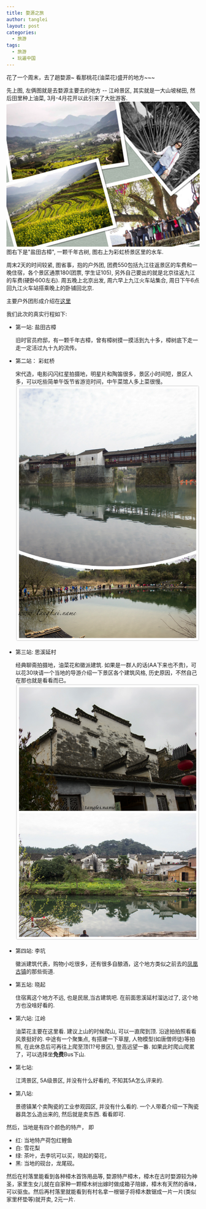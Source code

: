```yaml
---
title: 婺源之旅
author: tanglei
layout: post
categories:
  - 旅游
tags:
  - 旅游
  - 玩遍中国
---
```


花了一个周末，去了趟婺源~ 看那桃花(油菜花)盛开的地方~~~ 

先上图, 左俩图就是去婺源主要去的地方 -- 江岭景区, 其实就是一大山坡梯田, 然后田里种上油菜, 3月-4月花开以此引来了大批游客.  
![](/resources/travel-to-jiangxi-wuyuan/wuyuan.jpg)
图右下是"盐田古樟", 一颗千年古树, 图右上为彩虹桥景区里的水车. 


周末2天的时间较紧, 图省事，抱的户外团, 团费550包括九江往返景区的车费和一晚住宿，各个景区通票180(团票, 学生证105), 另外自己要出的就是北京往返九江的车费(硬卧600左右). 周五晚上北京出发, 周六早上九江火车站集合, 周日下午6点回九江火车站搭乘晚上的卧铺回北京. 

主要户外团形成介绍在[这里](http://wap.lvye.com/webview/scheduling/1439080/?utm_source=tpi&utm_medium=&utm_campaign=&status=%E6%8A%A5%E5%90%8D%E5%B7%B2%E7%BB%93%E6%9D%9F&type=&from=groupmessage)

我们此次的真实行程如下:

- 第一站: 盐田古樟
	
	旧时官员府邸，有一颗千年古樟，曾有樟树摸一摸活到九十多，樟树底下走一走一定活过九十九的流传。
- 第二站： 彩虹桥
	
	宋代造，电影闪闪红星拍摄地，明星片和陶笛很多，景区小时间短，景区人多，可以吃些简单午饭节省游览时间，中午菜馆人多上菜很慢。
	![](/resources/travel-to-jiangxi-wuyuan/caihongqiao.jpg)
	
- 第三站: 思溪延村
	
	经典聊斋拍摄地，油菜花和徽派建筑. 如果是一群人的话(AA下来也不贵)，可以花30块请一个当地的导游介绍一下景区各个建筑风格, 历史原因，不然自己在那也就是看看而已。
	![](/resources/travel-to-jiangxi-wuyuan/sixiyan-cun.jpg)
	
- 第四站: 李坑
	
	徽派建筑代表，购物小吃很多，还有很多自酿酒，这个地方类似之前去的[凤凰古镇](/blog/fenghuang.html)的那些街道.
	
- 第五站: 晓起

	住宿离这个地方不远, 也是民居,当古建筑吧. 在前面思溪延村溜达过了, 这个地方也没啥好看的.
	
- 第六站: 江岭

	油菜花主要在这里看. 建议上山的时候爬山, 可以一直爬到顶. 沿途拍拍照看看风景挺好的. 中途有一个聚集点, 有搭建一下草屋, 人物模型(如唐僧师徒)等拍照, 在此休息后可再往上爬至顶(1?号景区), 登高远望一番. 如果此时爬山爬累了，可以选择坐**免费**Bus下山. 
	
- 第七站:

	江湾景区, 5A级景区, 并没有什么好看的, 不知其5A怎么评来的. 
	
- 第八站:

	景德镇某个卖陶瓷的工业参观园区, 并没有什么看的. 一个人带着介绍一下陶瓷器具怎么造出来的, 然后就是卖东西. 看看即可. 


然后，当地是有四个颜色的特产， 即

   - 红: 当地特产荷包红鲤鱼
   - 白: 雪花梨
   - 绿: 茶叶，去李坑可以买，晓起的菊花，
   - 黑: 当地的砚台，龙尾砚。

然后在村落里能看到各种樟木首饰用品等, 婺源特产樟木，樟木在古时婺源较为神圣，家里生女儿就在自家种一颗樟木树出嫁时做成箱子陪嫁，樟木有天然的香味，可以驱虫。然后再村落里就能看到有村名拿一根锯子将樟木数锯成一片一片(类似家里杯垫等)就开卖, 2元一片. 

